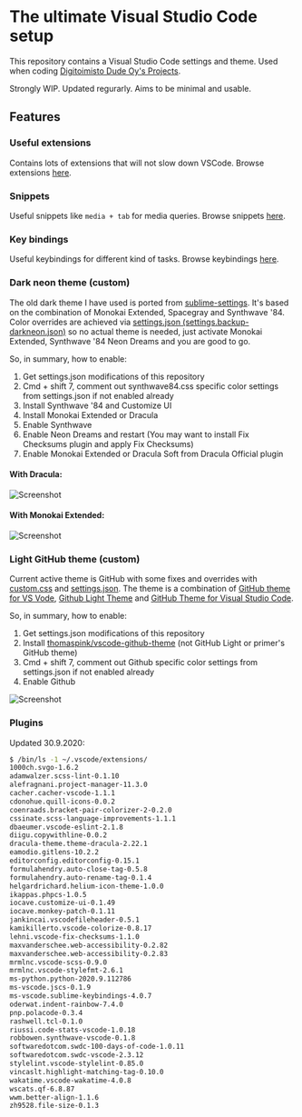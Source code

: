 # The ultimate Visual Studio Code setup

This repository contains a Visual Studio Code settings and theme.
Used when coding [Digitoimisto Dude Oy's Projects](https://github.com/digitoimistodude).

Strongly WIP.
Updated regurarly.
Aims to be minimal and usable.

## Features

### Useful extensions

Contains lots of extensions that will not slow down VSCode. Browse extensions [here](https://github.com/ronilaukkarinen/vscode-settings/tree/master/.vscode/extensions).

### Snippets

Useful snippets like `media + tab` for media queries. Browse snippets [here](https://github.com/ronilaukkarinen/vscode-settings/tree/master/snippets).

### Key bindings

Useful keybindings for different kind of tasks. Browse keybindings [here](https://github.com/ronilaukkarinen/vscode-settings/blob/master/keybindings.json).

### Dark neon theme (custom)

The old dark theme I have used is ported from [sublime-settings](https://github.com/digitoimistodude/sublime-settings). It's based on the combination of Monokai Extended, Spacegray and Synthwave '84. Color overrides are achieved via [settings.json (settings.backup-darkneon.json)](https://github.com/ronilaukkarinen/vscode-settings/blob/master/settings.backup-darkneon.json) so no actual theme is needed, just activate Monokai Extended, Synthwave '84 Neon Dreams and you are good to go.

So, in summary, how to enable:

1. Get settings.json modifications of this repository
2. Cmd + shift 7, comment out synthwave84.css specific color settings from settings.json if not enabled already
3. Install Synthwave '84 and Customize UI
4. Install Monokai Extended or Dracula
5. Enable Synthwave
6. Enable Neon Dreams and restart (You may want to install Fix Checksums plugin and apply Fix Checksums)
7. Enable Monokai Extended or Dracula Soft from Dracula Official plugin

#### With Dracula:
![Screenshot](https://i.imgur.com/yim4rNQ.png "Screenshot")

#### With Monokai Extended:
![Screenshot](https://i.imgur.com/8m8ESKo.png "Screenshot")

### Light GitHub theme (custom)

Current active theme is GitHub with some fixes and overrides with [custom.css](https://github.com/ronilaukkarinen/vscode-settings/blob/master/custom.css) and [settings.json](https://github.com/ronilaukkarinen/vscode-settings/blob/master/settings.json). The theme is a combination of [GitHub theme for VS Vode](https://github.com/primer/github-vscode-theme), [Github Light Theme](https://github.com/chuling/vscode-theme-github-light) and [GitHub Theme for Visual Studio Code](https://github.com/thomaspink/vscode-github-theme).

So, in summary, how to enable:

1. Get settings.json modifications of this repository
2. Install [thomaspink/vscode-github-theme](https://github.com/thomaspink/vscode-github-theme) (not GitHub Light or primer's GitHub theme)
3. Cmd + shift 7, comment out Github specific color settings from settings.json if not enabled already
4. Enable Github

![Screenshot](https://i.imgur.com/X7NYkhm.png "Screenshot")

### Plugins

Updated 30.9.2020:

``` bash
$ /bin/ls -1 ~/.vscode/extensions/
1000ch.svgo-1.6.2
adamwalzer.scss-lint-0.1.10
alefragnani.project-manager-11.3.0
cacher.cacher-vscode-1.1.1
cdonohue.quill-icons-0.0.2
coenraads.bracket-pair-colorizer-2-0.2.0
cssinate.scss-language-improvements-1.1.1
dbaeumer.vscode-eslint-2.1.8
diigu.copywithline-0.0.2
dracula-theme.theme-dracula-2.22.1
eamodio.gitlens-10.2.2
editorconfig.editorconfig-0.15.1
formulahendry.auto-close-tag-0.5.8
formulahendry.auto-rename-tag-0.1.4
helgardrichard.helium-icon-theme-1.0.0
ikappas.phpcs-1.0.5
iocave.customize-ui-0.1.49
iocave.monkey-patch-0.1.11
jankincai.vscodefileheader-0.5.1
kamikillerto.vscode-colorize-0.8.17
lehni.vscode-fix-checksums-1.1.0
maxvanderschee.web-accessibility-0.2.82
maxvanderschee.web-accessibility-0.2.83
mrmlnc.vscode-scss-0.9.0
mrmlnc.vscode-stylefmt-2.6.1
ms-python.python-2020.9.112786
ms-vscode.jscs-0.1.9
ms-vscode.sublime-keybindings-4.0.7
oderwat.indent-rainbow-7.4.0
pnp.polacode-0.3.4
rashwell.tcl-0.1.0
riussi.code-stats-vscode-1.0.18
robbowen.synthwave-vscode-0.1.8
softwaredotcom.swdc-100-days-of-code-1.0.11
softwaredotcom.swdc-vscode-2.3.12
stylelint.vscode-stylelint-0.85.0
vincaslt.highlight-matching-tag-0.10.0
wakatime.vscode-wakatime-4.0.8
wscats.qf-6.8.87
wwm.better-align-1.1.6
zh9528.file-size-0.1.3
```